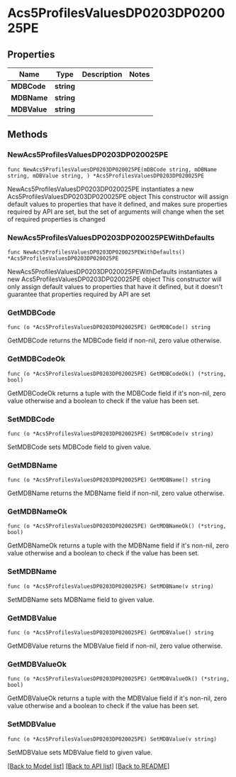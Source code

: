 # Acs5ProfilesValuesDP0203DP020025PE

## Properties

Name | Type | Description | Notes
------------ | ------------- | ------------- | -------------
**MDBCode** | **string** |  | 
**MDBName** | **string** |  | 
**MDBValue** | **string** |  | 

## Methods

### NewAcs5ProfilesValuesDP0203DP020025PE

`func NewAcs5ProfilesValuesDP0203DP020025PE(mDBCode string, mDBName string, mDBValue string, ) *Acs5ProfilesValuesDP0203DP020025PE`

NewAcs5ProfilesValuesDP0203DP020025PE instantiates a new Acs5ProfilesValuesDP0203DP020025PE object
This constructor will assign default values to properties that have it defined,
and makes sure properties required by API are set, but the set of arguments
will change when the set of required properties is changed

### NewAcs5ProfilesValuesDP0203DP020025PEWithDefaults

`func NewAcs5ProfilesValuesDP0203DP020025PEWithDefaults() *Acs5ProfilesValuesDP0203DP020025PE`

NewAcs5ProfilesValuesDP0203DP020025PEWithDefaults instantiates a new Acs5ProfilesValuesDP0203DP020025PE object
This constructor will only assign default values to properties that have it defined,
but it doesn't guarantee that properties required by API are set

### GetMDBCode

`func (o *Acs5ProfilesValuesDP0203DP020025PE) GetMDBCode() string`

GetMDBCode returns the MDBCode field if non-nil, zero value otherwise.

### GetMDBCodeOk

`func (o *Acs5ProfilesValuesDP0203DP020025PE) GetMDBCodeOk() (*string, bool)`

GetMDBCodeOk returns a tuple with the MDBCode field if it's non-nil, zero value otherwise
and a boolean to check if the value has been set.

### SetMDBCode

`func (o *Acs5ProfilesValuesDP0203DP020025PE) SetMDBCode(v string)`

SetMDBCode sets MDBCode field to given value.


### GetMDBName

`func (o *Acs5ProfilesValuesDP0203DP020025PE) GetMDBName() string`

GetMDBName returns the MDBName field if non-nil, zero value otherwise.

### GetMDBNameOk

`func (o *Acs5ProfilesValuesDP0203DP020025PE) GetMDBNameOk() (*string, bool)`

GetMDBNameOk returns a tuple with the MDBName field if it's non-nil, zero value otherwise
and a boolean to check if the value has been set.

### SetMDBName

`func (o *Acs5ProfilesValuesDP0203DP020025PE) SetMDBName(v string)`

SetMDBName sets MDBName field to given value.


### GetMDBValue

`func (o *Acs5ProfilesValuesDP0203DP020025PE) GetMDBValue() string`

GetMDBValue returns the MDBValue field if non-nil, zero value otherwise.

### GetMDBValueOk

`func (o *Acs5ProfilesValuesDP0203DP020025PE) GetMDBValueOk() (*string, bool)`

GetMDBValueOk returns a tuple with the MDBValue field if it's non-nil, zero value otherwise
and a boolean to check if the value has been set.

### SetMDBValue

`func (o *Acs5ProfilesValuesDP0203DP020025PE) SetMDBValue(v string)`

SetMDBValue sets MDBValue field to given value.



[[Back to Model list]](../README.md#documentation-for-models) [[Back to API list]](../README.md#documentation-for-api-endpoints) [[Back to README]](../README.md)



